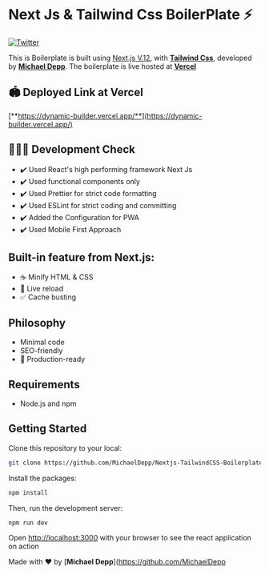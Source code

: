 # Next Js & Tailwind Css BoilerPlate ⚡

[![Twitter](https://img.shields.io/twitter/url/https/twitter.com/cloudposse.svg?style=social&label=Follow%20%40MichaelDepp)](https://twitter.com/_michaeldepp)

This is Boilerplate is built using [Next.js V.12](https://nextjs.org/), with [**Tailwind Css**](https://tailwindcss.com/), developed by [**Michael Depp**](https://github.com/MichaelDepp). The boilerplate is live hosted at [**Vercel**](https://vercel.com)

## 🏟️ Deployed Link at Vercel

[**https://dynamic-builder.vercel.app/**](https://dynamic-builder.vercel.app/)

## 🔋🙆‍♂️ Development Check

-   ✔️ Used React's high performing framework Next Js
-   ✔️ Used functional components only
-   ✔️ Used Prettier for strict code formatting
-   ✔️ Used ESLint for strict coding and committing
-   ✔️ Added the Configuration for PWA
-   ✔️ Used Mobile First Approach

## Built-in feature from Next.js:

-   ☕ Minify HTML & CSS
-   💨 Live reload
-   ✅ Cache busting

## Philosophy

-   Minimal code
-   SEO-friendly
-   🚀 Production-ready

## Requirements

-   Node.js and npm

## Getting Started

Clone this repository to your local:

```bash
git clone https://github.com/MichaelDepp/Nextjs-TailwindCSS-Boilerplate
```

Install the packages:

```bash
npm install
```

Then, run the development server:

```bash
npm run dev
```

Open [http://localhost:3000](http://localhost:3000) with your browser to see the react application on action

Made with ♥ by [**Michael Depp**](https://github.com/MichaelDepp
